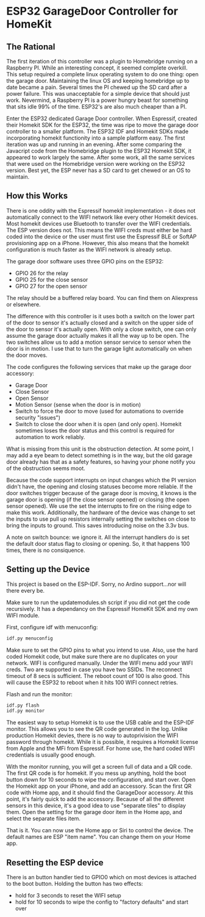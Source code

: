 # ESP32 GarageDoor Controller for HomeKit

## The Rational

The first iteration of this controller was a plugin to Homebridge running on a Raspberry PI. While an interesting concept, it seemed complete overkill. This setup required a complete linux operating system to do one thing: open the garage door. Maintaining the linux OS and keeping homebridge up to date became a pain. Several times the PI chewed up the SD card after a power failure. This was unacceptable for a simple device that should just work. Nevermind, a Raspberry PI is a power hungry beast for something that sits idle 99% of the time. ESP32's are also much cheaper than a PI.

Enter the ESP32 dedicated Garage Door controller. When Espressif, created their Homekit SDK for the ESP32, the time was ripe to move the garage door controller to a smaller platform. The ESP32 IDF and Homekit SDKs made incorporating homekit functionity into a sample platform easy. The first iteration was up and running in an evening. After some comparing the Javacript code from the Homebridge plugin to the ESP32 Homekit SDK, it appeared to work largely the same. After some work, all the same services that were used on the Homebridge version were working on the ESP32 version. Best yet, the ESP never has a SD card to get chewed or an OS to maintain.

## How this Works

There is one oddity with the Espressif homekit implementation - it does not automatically connect to the WIFI network like every other Homekit devices. Most homekit devices use Bluetooth to transfer over the WIFI credentials. The ESP version does not. This means the WIFI creds must either be hard coded into the device or the user must first use the Espressif BLE or SoftAP provisioning app on a iPhone. However, this also means that the homekit configuration is much faster as the WIFI network is already setup.

The garage door software uses three GPIO pins on the ESP32:
- GPIO 26 for the relay
- GPIO 25 for the close sensor
- GPIO 27 for the open sensor

The relay should be a buffered relay board. You can find them on Aliexpress or elsewhere.

The difference with this controller is it uses both a switch on the lower part of the door to sensor it's actually closed and a switch on the upper side of the door to sensor it's actually open. With only a close switch, one can only assume the garage door actually makes it all the way up to be open. The two switches allow us to add a motion sensor service to sensor when the door is in motion. I use that to turn the garage light automatically on when the door moves.

The code configures the following services that make up the garage door accessory:
- Garage Door
- Close Sensor
- Open Sensor
- Motion Sensor (sense when the door is in motion)
- Switch to force the door to move (used for automations to override security "issues")
- Switch to close the door when it is open (and only open). Homekit sometimes loses the door status and this control is required for automation to work reliably.

What is missing from this unit is the obstruction detection. At some point, I may add a eye beam to detect something is in the way, but the old garage door already has that as a safety features, so having your phone notify you of the obstruction seems moot.

Because the code support interrupts on input changes which the PI version didn't have, the opening and closing statuses become more reliable. If the door switches trigger because of the garage door is moving, it knows is the garage door is opening (if the close sensor opened) or closing (the open sensor opened). We use the set the interrupts to fire on the rising edge to make this work. Additionally, the hardware of the device was change to set the inputs to use pull up resistors internally setting the switches on close to bring the inputs to ground. This saves introducing noise on the 3.3v bus.

A note on switch bounce: we ignore it. All the interrupt handlers do is set the default door status flag to closing or opening. So, it that happens 100 times, there is no consiquence.

## Setting up the Device

This project is based on the ESP-IDF. Sorry, no Ardino support...nor will there every be.

Make sure to run the updatemodules.sh script if you did not get the code recursively. It has a dependancy on the Espressif HomeKit SDK and my own WIFI module.

First, configure idf with menuconfig:

```bash
idf.py menuconfig
```

Make sure to set the GPIO pins to what you intend to use. Also, use the hard coded Homekit code, but make sure there are no duplicates on your network. WIFI is configured manually. Under the WIFI menu add your WIFI creds. Two are supported in case you have two SSIDs. The reconnect timeout of 8 secs is sufficient. The reboot count of 100 is also good. This will cause the ESP32 to reboot when it hits 100 WIFI connect retries.

Flash and run the monitor:

```bash
idf.py flash
idf.py monitor
```

The easiest way to setup Homekit is to use the USB cable and the ESP-IDF monitor. This allows you to see the QR code generated in the log. Unlike production Homekit devies, there is no way to autoprivision the WIFI password through homekit. While it is possible, it requires a Homekit license from Apple and the MFi from Espressif. For home use, the hard coded WIFI credentials is usually good enough.

With the monitor running, you will get a screen full of data and a QR code. The first QR code is for homekit. If you mess up anything, hold the boot button down for 10 seconds to wipe the configuration, and start over. Open the Homekit app on your iPhone, and add an accessory. Scan the first QR code with Home app, and it should find the GarageDoor accessory. At this point, it's fairly quick to add the accessory. Because of all the different sensors in this device, it's a good idea to use "separate tiles" to display them. Open the setting for the garage door item in the Home app, and select the separate files item.

That is it. You can now use the Home app or Siri to control the device. The default names are ESP "item name". You can change them on your Home app.

## Resetting the ESP device

There is an button handler tied to GPIO0 which on most devices is attached to the boot button. Holding the button has two effects:
- hold for 3 seconds to reset the WIFI setup
- hold for 10 seconds to wipe the config to "factory defaults" and start over
